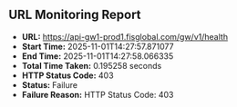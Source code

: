 ## URL Monitoring Report

- **URL:** https://api-gw1-prod1.fisglobal.com/gw/v1/health
- **Start Time:** 2025-11-01T14:27:57.871077
- **End Time:** 2025-11-01T14:27:58.066335
- **Total Time Taken:** 0.195258 seconds
- **HTTP Status Code:** 403
- **Status:** Failure
- **Failure Reason:** HTTP Status Code: 403
